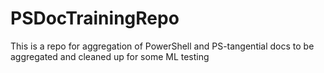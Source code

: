 # PSDocTrainingRepo
This is a repo for aggregation of PowerShell and PS-tangential docs to be aggregated and cleaned up for some ML testing
